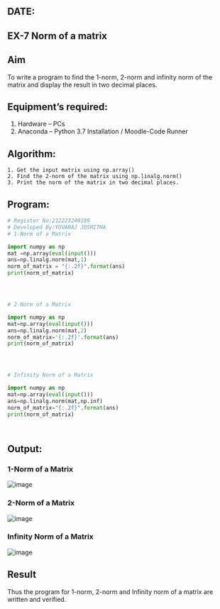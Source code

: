 ## DATE:
## EX-7 Norm of a matrix
## Aim
To write a program to find the 1-norm, 2-norm and infinity norm of the matrix and display the result in two decimal places.
## Equipment’s required:
1.	Hardware – PCs
2.	Anaconda – Python 3.7 Installation / Moodle-Code Runner
## Algorithm:
	1. Get the input matrix using np.array()   
    2. Find the 2-norm of the matrix using np.linalg.norm()
	3. Print the norm of the matrix in two decimal places.
## Program:
```Python
# Register No:212223240189
# Developed By:YUVARAJ JOSHITHA
# 1-Norm of a Matrix

import numpy as np
mat =np.array(eval(input()))
ans=np.linalg.norm(mat,1)
norm_of_matrix = "{:.2f}".format(ans)
print(norm_of_matrix)




# 2-Norm of a Matrix

import numpy as np
mat=np.array(eval(input()))
ans=np.linalg.norm(mat,2)
norm_of_matrix='{:.2f}'.format(ans)
print(norm_of_matrix)




# Infinity Norm of a Matrix

import numpy as np
mat=np.array(eval(input()))
ans=np.linalg.norm(mat,np.inf)
norm_of_matrix="{:.2f}".format(ans)
print(norm_of_matrix)




```
## Output:
### 1-Norm of a Matrix
![image](https://github.com/user-attachments/assets/4e23bbe2-47f1-4983-ad3b-ef7e6a08ecc6)


### 2-Norm of a Matrix
![image](https://github.com/user-attachments/assets/fdb093ad-56fc-4f42-ab0a-42099daa3442)


### Infinity Norm of a Matrix
![image](https://github.com/user-attachments/assets/9e4afe72-5deb-4469-a5f0-990854b62045)


## Result
Thus the program for 1-norm, 2-norm and Infinity norm of a matrix are written and verified.
